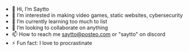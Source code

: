 - 👋 Hi, I’m Saytto
- 👀 I’m interested in making video games, static websites, cybersecurity
- 🌱 I’m currently learning too much to list
- 💞️ I’m looking to collaborate on anything
- 📫 How to reach me saytto@posteo.com or "saytto" on discord
- ⚡ Fun fact: I love to procrastinate
